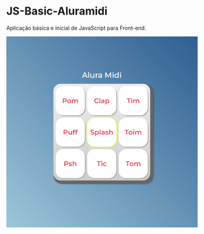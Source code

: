 # JS-Basic-Aluramidi

Aplicação básica e inicial de JavaScript para Front-end.

<img src="https://github.com/stephaniesaggal/JS-Basic-Aluramidi/blob/main/images/AluraMidi.png?raw=true" alt="Aplicação Alura Midi">

